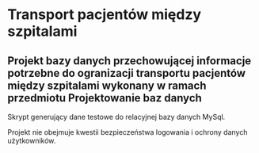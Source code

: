 # Transport pacjentów między szpitalami
Projekt bazy danych przechowującej informacje potrzebne do ogranizacji transportu pacjentów między szpitalami wykonany w ramach przedmiotu Projektowanie baz danych
-
Skrypt generujący dane testowe do relacyjnej bazy danych MySql.

Projekt nie obejmuje kwestii bezpieczeństwa logowania i ochrony danych użytkowników.
